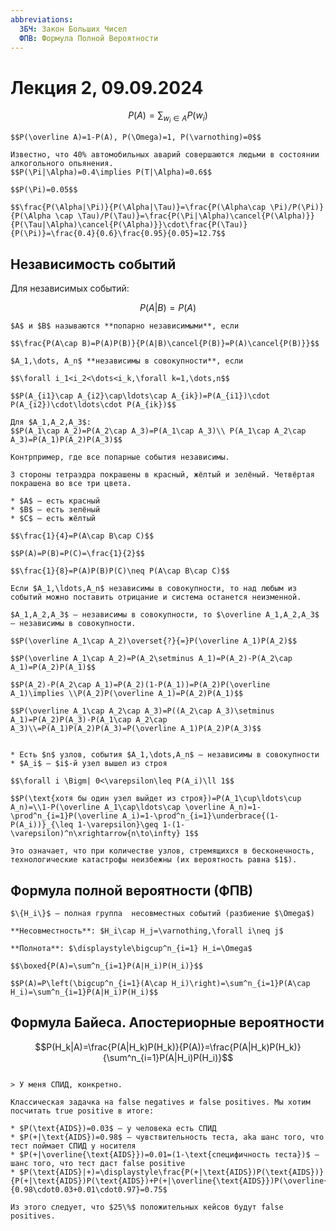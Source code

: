 ```yaml
---
abbreviations:
  ЗБЧ: Закон Больших Чисел 
  ФПВ: Формула Полной Вероятности
---
```


# Лекция 2, 09.09.2024

$$P(A)=\sum_{w_i\in A}P(w_i)$$

```{note} Замечание
$$P(\overline A)=1-P(A), P(\Omega)=1, P(\varnothing)=0$$
```

```{prf:example} Задача об авариях
Известно, что 40% автомобильных аварий совершаются людьми в состоянии алкогольного опьянения.
$$P(\Pi|\Alpha)=0.4\implies P(T|\Alpha)=0.6$$

$$P(\Pi)=0.05$$

$$\frac{P(\Alpha|\Pi)}{P(\Alpha|\Tau)}=\frac{P(\Alpha\cap \Pi)/P(\Pi)}{P(\Alpha \cap \Tau)/P(\Tau)}=\frac{P(\Pi|\Alpha)\cancel{P(\Alpha)}}{P(\Tau|\Alpha)\cancel{P(\Alpha)}}\cdot\frac{P(\Tau)}{P(\Pi)}=\frac{0.4}{0.6}\frac{0.95}{0.05}=12.7$$
```

## Независимость событий

Для независимых событий:

$$P(A|B)=P(A)$$

```{prf:definition}
$A$ и $B$ называются **попарно независимыми**, если 

$$\frac{P(A\cap B)=P(A)P(B)}{P(A|B)\cancel{P(B)}=P(A)\cancel{P(B)}}$$
```

```{prf:definition}
$A_1,\dots, A_n$ **независимы в совокупности**, если 

$$\forall i_1<i_2<\dots<i_k,\forall k=1,\dots,n$$

$$P(A_{i1}\cap A_{i2}\cap\ldots\cap A_{ik})=P(A_{i1})\cdot P(A_{i2})\cdot\ldots\cdot P(A_{ik})$$
```

```{seealso} Замечание
Для $A_1,A_2,A_3$:
$$P(A_1\cap A_2)=P(A_2\cap A_3)=P(A_1\cap A_3)\\ P(A_1\cap A_2\cap A_3)=P(A_1)P(A_2)P(A_3)$$

Контрпример, где все попарные события независимы.

3 стороны тетраэдра покрашены в красный, жёлтый и зелёный. Четвёртая покрашена во все три цвета. 

* $A$ — есть красный
* $B$ — есть зелёный
* $C$ — есть жёлтый

$$\frac{1}{4}=P(A\cap B\cap C)$$

$$P(A)=P(B)=P(C)=\frac{1}{2}$$

$$\frac{1}{8}=P(A)P(B)P(C)\neq P(A\cap B\cap C)$$
```

```{note} Замечание
Если $A_1,\ldots,A_n$ независимы в совокупности, то над любым из событий можно поставить отрицание и система останется неизменной.
```

```{prf:example}
$A_1,A_2,A_3$ — независимы в совокупности, то $\overline A_1,A_2,A_3$ — независимы в совокупности.

$$P(\overline A_1\cap A_2)\overset{?}{=}P(\overline A_1)P(A_2)$$

$$P(\overline A_1\cap A_2)=P(A_2\setminus A_1)=P(A_2)-P(A_2\cap A_1)=P(A_2)P(A_1)$$

$$P(A_2)-P(A_2\cap A_1)=P(A_2)(1-P(A_1))=P(A_2)P(\overline A_1)\implies \\P(A_2)P(\overline A_1)=P(A_2)P(A_1)$$

$$P(\overline A_1\cap A_2\cap A_3)=P((A_2\cap A_3)\setminus A_1)=P(A_2)P(A_3)-P(A_1\cap A_2\cap A_3)\\=P(A_1)P(A_2)P(A_3)=P(\overline A_1)P(A_2)P(A_3)$$
```

```{prf:example} Простейший вариант ЗБЧ / Неизбежность технологических катастроф 

* Есть $n$ узлов, события $A_1,\dots,A_n$ — независимы в совокупности
* $A_i$ — $i$-й узел вышел из строя

$$\forall i \Bigm| 0<\varepsilon\leq P(A_i)\ll 1$$

$$P(\text{хотя бы один узел выйдет из строя})=P(A_1\cup\ldots\cup A_n)=\\1-P(\overline A_1\cap\ldots\cap \overline A_n)=1-\prod^n_{i=1}P(\overline A_i)=1-\prod^n_{i=1}\underbrace{(1-P(A_i))}_{\leq 1-\varepsilon}\geq 1-(1-\varepsilon)^n\xrightarrow{n\to\infty} 1$$

Это означает, что при количестве узлов, стремящихся в бесконечность, технологические катастрофы неизбежны (их вероятность равна $1$).
```

## Формула полной вероятности (ФПВ) 

```{prf:theorem}
$\{H_i\}$ — полная группа  несовместных событий (разбиение $\Omega$)

**Несовместность**: $H_i\cap H_j=\varnothing,\forall i\neq j$

**Полнота**: $\displaystyle\bigcup^n_{i=1} H_i=\Omega$

$$\boxed{P(A)=\sum^n_{i=1}P(A|H_i)P(H_i)}$$
```

```{prf:proof}
$$P(A)=P\left(\bigcup^n_{i=1}(A\cap H_i)\right)=\sum^n_{i=1}P(A\cap H_i)=\sum^n_{i=1}P(A|H_i)P(H_i)$$
```

## Формула Байеса. Апостериорные вероятности

$$P(H_k|A)=\frac{P(A|H_k)P(H_k)}{P(A)}=\frac{P(A|H_k)P(H_k)}{\sum^n_{i=1}P(A|H_i)P(H_i)}$$

```{prf:example}

> У меня СПИД, конкретно.

Классическая задачка на false negatives и false positives. Мы хотим посчитать true positive в итоге:

* $P(\text{AIDS})=0.03$ — у человека есть СПИД
* $P(+|\text{AIDS})=0.98$ — чувствительность теста, aka шанс того, что тест поймает СПИД у носителя
* $P(+|\overline{\text{AIDS}})=0.01=(1-\text{специфичность теста})$ — шанс того, что тест даст false positive
* $P(\text{AIDS}|+)=\displaystyle\frac{P(+|\text{AIDS})P(\text{AIDS})}{P(+|\text{AIDS})P(\text{AIDS})+P(+|\overline{\text{AIDS}})P(\overline{\text{AIDS}})}=\frac{0.98\cdot0.03}{0.98\cdot0.03+0.01\cdot0.97}=0.75$

Из этого следует, что $25\%$ положительных кейсов будут false positives. 
```